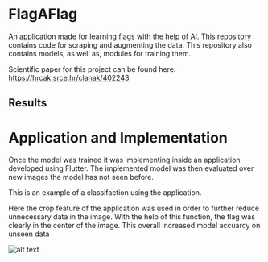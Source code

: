 # FlagAFlag

An application made for learning flags with the help of AI.
This repository contains code for scraping and augmenting the data.
This repository also contains models, as well as, modules for training them.

Scientific paper for this project can be found here:
https://hrcak.srce.hr/clanak/402243



## Results

# Application and Implementation


Once the model was trained it was implementing inside an application developed using
Flutter. The implemented model was then evaluated over new images the model has not seen before.

This is an example of a classifaction using the application.

Here the crop feature of the application was used in order to further
reduce unnecessary data in the image. With the help of this function, the 
flag was clearly in the center of the image. This overall increased model 
accuarcy on unseen data



![alt text](https://github.com/navi0706/MovieDatabase/blob/master//classified_image.png?raw=true)





